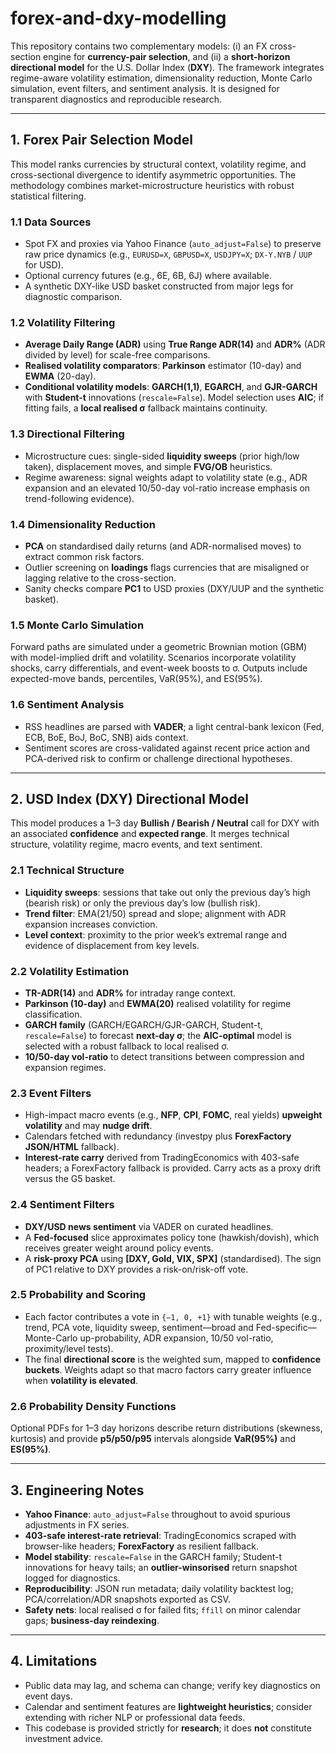 # forex-and-dxy-modelling

This repository contains two complementary models: (i) an FX cross-section engine for **currency-pair selection**, and (ii) a **short-horizon directional model** for the U.S. Dollar Index (**DXY**). The framework integrates regime-aware volatility estimation, dimensionality reduction, Monte Carlo simulation, event filters, and sentiment analysis. It is designed for transparent diagnostics and reproducible research.

---

## 1. Forex Pair Selection Model

This model ranks currencies by structural context, volatility regime, and cross-sectional divergence to identify asymmetric opportunities. The methodology combines market-microstructure heuristics with robust statistical filtering.

### 1.1 Data Sources
- Spot FX and proxies via Yahoo Finance (`auto_adjust=False`) to preserve raw price dynamics (e.g., `EURUSD=X`, `GBPUSD=X`, `USDJPY=X`; `DX-Y.NYB` / `UUP` for USD).
- Optional currency futures (e.g., 6E, 6B, 6J) where available.
- A synthetic DXY-like USD basket constructed from major legs for diagnostic comparison.

### 1.2 Volatility Filtering
- **Average Daily Range (ADR)** using **True Range ADR(14)** and **ADR%** (ADR divided by level) for scale-free comparisons.
- **Realised volatility comparators**: **Parkinson** estimator (10-day) and **EWMA** (20-day).
- **Conditional volatility models**: **GARCH(1,1)**, **EGARCH**, and **GJR-GARCH** with **Student-t** innovations (`rescale=False`). Model selection uses **AIC**; if fitting fails, a **local realised σ** fallback maintains continuity.

### 1.3 Directional Filtering
- Microstructure cues: single-sided **liquidity sweeps** (prior high/low taken), displacement moves, and simple **FVG/OB** heuristics.
- Regime awareness: signal weights adapt to volatility state (e.g., ADR expansion and an elevated 10/50-day vol-ratio increase emphasis on trend-following evidence).

### 1.4 Dimensionality Reduction
- **PCA** on standardised daily returns (and ADR-normalised moves) to extract common risk factors.
- Outlier screening on **loadings** flags currencies that are misaligned or lagging relative to the cross-section.
- Sanity checks compare **PC1** to USD proxies (DXY/UUP and the synthetic basket).

### 1.5 Monte Carlo Simulation
Forward paths are simulated under a geometric Brownian motion (GBM) with model-implied drift and volatility. Scenarios incorporate volatility shocks, carry differentials, and event-week boosts to σ. Outputs include expected-move bands, percentiles, VaR(95%), and ES(95%).

### 1.6 Sentiment Analysis
- RSS headlines are parsed with **VADER**; a light central-bank lexicon (Fed, ECB, BoE, BoJ, BoC, SNB) aids context.
- Sentiment scores are cross-validated against recent price action and PCA-derived risk to confirm or challenge directional hypotheses.

---

## 2. USD Index (DXY) Directional Model

This model produces a 1–3 day **Bullish / Bearish / Neutral** call for DXY with an associated **confidence** and **expected range**. It merges technical structure, volatility regime, macro events, and text sentiment.

### 2.1 Technical Structure
- **Liquidity sweeps**: sessions that take out only the previous day’s high (bearish risk) or only the previous day’s low (bullish risk).
- **Trend filter**: EMA(21/50) spread and slope; alignment with ADR expansion increases conviction.
- **Level context**: proximity to the prior week’s extremal range and evidence of displacement from key levels.

### 2.2 Volatility Estimation
- **TR-ADR(14)** and **ADR%** for intraday range context.
- **Parkinson (10-day)** and **EWMA(20)** realised volatility for regime classification.
- **GARCH family** (GARCH/EGARCH/GJR-GARCH, Student-t, `rescale=False`) to forecast **next-day σ**; the **AIC-optimal** model is selected with a robust fallback to local realised σ.
- **10/50-day vol-ratio** to detect transitions between compression and expansion regimes.

### 2.3 Event Filters
- High-impact macro events (e.g., **NFP**, **CPI**, **FOMC**, real yields) **upweight volatility** and may **nudge drift**.
- Calendars fetched with redundancy (investpy plus **ForexFactory JSON/HTML** fallback).
- **Interest-rate carry** derived from TradingEconomics with 403-safe headers; a ForexFactory fallback is provided. Carry acts as a proxy drift versus the G5 basket.

### 2.4 Sentiment Filters
- **DXY/USD news sentiment** via VADER on curated headlines.
- A **Fed-focused** slice approximates policy tone (hawkish/dovish), which receives greater weight around policy events.
- A **risk-proxy PCA** using **[DXY, Gold, VIX, SPX]** (standardised). The sign of PC1 relative to DXY provides a risk-on/risk-off vote.

### 2.5 Probability and Scoring
- Each factor contributes a vote in `{−1, 0, +1}` with tunable weights (e.g., trend, PCA vote, liquidity sweep, sentiment—broad and Fed-specific—Monte-Carlo up-probability, ADR expansion, 10/50 vol-ratio, proximity/level tests).
- The final **directional score** is the weighted sum, mapped to **confidence buckets**. Weights adapt so that macro factors carry greater influence when **volatility is elevated**.

### 2.6 Probability Density Functions
Optional PDFs for 1–3 day horizons describe return distributions (skewness, kurtosis) and provide **p5/p50/p95** intervals alongside **VaR(95%)** and **ES(95%)**.

---

## 3. Engineering Notes
- **Yahoo Finance**: `auto_adjust=False` throughout to avoid spurious adjustments in FX series.
- **403-safe interest-rate retrieval**: TradingEconomics scraped with browser-like headers; **ForexFactory** as resilient fallback.
- **Model stability**: `rescale=False` in the GARCH family; Student-t innovations for heavy tails; an **outlier-winsorised** return snapshot logged for diagnostics.
- **Reproducibility**: JSON run metadata; daily volatility backtest log; PCA/correlation/ADR snapshots exported as CSV.
- **Safety nets**: local realised σ for failed fits; `ffill` on minor calendar gaps; **business-day reindexing**.

---

## 4. Limitations
- Public data may lag, and schema can change; verify key diagnostics on event days.
- Calendar and sentiment features are **lightweight heuristics**; consider extending with richer NLP or professional data feeds.
- This codebase is provided strictly for **research**; it does **not** constitute investment advice.

